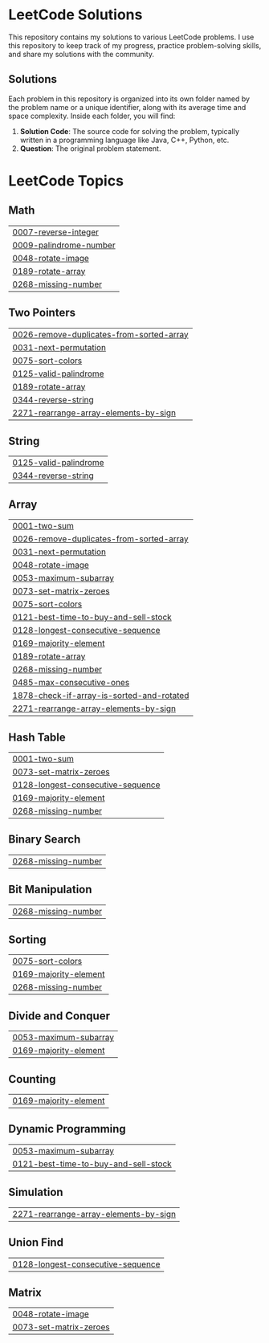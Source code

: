 # LeetCode Solutions

This repository contains my solutions to various LeetCode problems. I use this repository to keep track of my progress, practice problem-solving skills, and share my solutions with the community.

## Solutions

Each problem in this repository is organized into its own folder named by the problem name or a unique identifier, along with its average time and space complexity. Inside each folder, you will find:

1. **Solution Code**: The source code for solving the problem, typically written in a programming language like Java, C++, Python, etc.
2. **Question**: The original problem statement.

<!---LeetCode Topics Start-->
# LeetCode Topics
## Math
|  |
| ------- |
| [0007-reverse-integer](https://github.com/TusharPani14/Tushar-LeetCode/tree/master/0007-reverse-integer) |
| [0009-palindrome-number](https://github.com/TusharPani14/Tushar-LeetCode/tree/master/0009-palindrome-number) |
| [0048-rotate-image](https://github.com/TusharPani14/Tushar-LeetCode/tree/master/0048-rotate-image) |
| [0189-rotate-array](https://github.com/TusharPani14/Tushar-LeetCode/tree/master/0189-rotate-array) |
| [0268-missing-number](https://github.com/TusharPani14/Tushar-LeetCode/tree/master/0268-missing-number) |
## Two Pointers
|  |
| ------- |
| [0026-remove-duplicates-from-sorted-array](https://github.com/TusharPani14/Tushar-LeetCode/tree/master/0026-remove-duplicates-from-sorted-array) |
| [0031-next-permutation](https://github.com/TusharPani14/Tushar-LeetCode/tree/master/0031-next-permutation) |
| [0075-sort-colors](https://github.com/TusharPani14/Tushar-LeetCode/tree/master/0075-sort-colors) |
| [0125-valid-palindrome](https://github.com/TusharPani14/Tushar-LeetCode/tree/master/0125-valid-palindrome) |
| [0189-rotate-array](https://github.com/TusharPani14/Tushar-LeetCode/tree/master/0189-rotate-array) |
| [0344-reverse-string](https://github.com/TusharPani14/Tushar-LeetCode/tree/master/0344-reverse-string) |
| [2271-rearrange-array-elements-by-sign](https://github.com/TusharPani14/Tushar-LeetCode/tree/master/2271-rearrange-array-elements-by-sign) |
## String
|  |
| ------- |
| [0125-valid-palindrome](https://github.com/TusharPani14/Tushar-LeetCode/tree/master/0125-valid-palindrome) |
| [0344-reverse-string](https://github.com/TusharPani14/Tushar-LeetCode/tree/master/0344-reverse-string) |
## Array
|  |
| ------- |
| [0001-two-sum](https://github.com/TusharPani14/Tushar-LeetCode/tree/master/0001-two-sum) |
| [0026-remove-duplicates-from-sorted-array](https://github.com/TusharPani14/Tushar-LeetCode/tree/master/0026-remove-duplicates-from-sorted-array) |
| [0031-next-permutation](https://github.com/TusharPani14/Tushar-LeetCode/tree/master/0031-next-permutation) |
| [0048-rotate-image](https://github.com/TusharPani14/Tushar-LeetCode/tree/master/0048-rotate-image) |
| [0053-maximum-subarray](https://github.com/TusharPani14/Tushar-LeetCode/tree/master/0053-maximum-subarray) |
| [0073-set-matrix-zeroes](https://github.com/TusharPani14/Tushar-LeetCode/tree/master/0073-set-matrix-zeroes) |
| [0075-sort-colors](https://github.com/TusharPani14/Tushar-LeetCode/tree/master/0075-sort-colors) |
| [0121-best-time-to-buy-and-sell-stock](https://github.com/TusharPani14/Tushar-LeetCode/tree/master/0121-best-time-to-buy-and-sell-stock) |
| [0128-longest-consecutive-sequence](https://github.com/TusharPani14/Tushar-LeetCode/tree/master/0128-longest-consecutive-sequence) |
| [0169-majority-element](https://github.com/TusharPani14/Tushar-LeetCode/tree/master/0169-majority-element) |
| [0189-rotate-array](https://github.com/TusharPani14/Tushar-LeetCode/tree/master/0189-rotate-array) |
| [0268-missing-number](https://github.com/TusharPani14/Tushar-LeetCode/tree/master/0268-missing-number) |
| [0485-max-consecutive-ones](https://github.com/TusharPani14/Tushar-LeetCode/tree/master/0485-max-consecutive-ones) |
| [1878-check-if-array-is-sorted-and-rotated](https://github.com/TusharPani14/Tushar-LeetCode/tree/master/1878-check-if-array-is-sorted-and-rotated) |
| [2271-rearrange-array-elements-by-sign](https://github.com/TusharPani14/Tushar-LeetCode/tree/master/2271-rearrange-array-elements-by-sign) |
## Hash Table
|  |
| ------- |
| [0001-two-sum](https://github.com/TusharPani14/Tushar-LeetCode/tree/master/0001-two-sum) |
| [0073-set-matrix-zeroes](https://github.com/TusharPani14/Tushar-LeetCode/tree/master/0073-set-matrix-zeroes) |
| [0128-longest-consecutive-sequence](https://github.com/TusharPani14/Tushar-LeetCode/tree/master/0128-longest-consecutive-sequence) |
| [0169-majority-element](https://github.com/TusharPani14/Tushar-LeetCode/tree/master/0169-majority-element) |
| [0268-missing-number](https://github.com/TusharPani14/Tushar-LeetCode/tree/master/0268-missing-number) |
## Binary Search
|  |
| ------- |
| [0268-missing-number](https://github.com/TusharPani14/Tushar-LeetCode/tree/master/0268-missing-number) |
## Bit Manipulation
|  |
| ------- |
| [0268-missing-number](https://github.com/TusharPani14/Tushar-LeetCode/tree/master/0268-missing-number) |
## Sorting
|  |
| ------- |
| [0075-sort-colors](https://github.com/TusharPani14/Tushar-LeetCode/tree/master/0075-sort-colors) |
| [0169-majority-element](https://github.com/TusharPani14/Tushar-LeetCode/tree/master/0169-majority-element) |
| [0268-missing-number](https://github.com/TusharPani14/Tushar-LeetCode/tree/master/0268-missing-number) |
## Divide and Conquer
|  |
| ------- |
| [0053-maximum-subarray](https://github.com/TusharPani14/Tushar-LeetCode/tree/master/0053-maximum-subarray) |
| [0169-majority-element](https://github.com/TusharPani14/Tushar-LeetCode/tree/master/0169-majority-element) |
## Counting
|  |
| ------- |
| [0169-majority-element](https://github.com/TusharPani14/Tushar-LeetCode/tree/master/0169-majority-element) |
## Dynamic Programming
|  |
| ------- |
| [0053-maximum-subarray](https://github.com/TusharPani14/Tushar-LeetCode/tree/master/0053-maximum-subarray) |
| [0121-best-time-to-buy-and-sell-stock](https://github.com/TusharPani14/Tushar-LeetCode/tree/master/0121-best-time-to-buy-and-sell-stock) |
## Simulation
|  |
| ------- |
| [2271-rearrange-array-elements-by-sign](https://github.com/TusharPani14/Tushar-LeetCode/tree/master/2271-rearrange-array-elements-by-sign) |
## Union Find
|  |
| ------- |
| [0128-longest-consecutive-sequence](https://github.com/TusharPani14/Tushar-LeetCode/tree/master/0128-longest-consecutive-sequence) |
## Matrix
|  |
| ------- |
| [0048-rotate-image](https://github.com/TusharPani14/Tushar-LeetCode/tree/master/0048-rotate-image) |
| [0073-set-matrix-zeroes](https://github.com/TusharPani14/Tushar-LeetCode/tree/master/0073-set-matrix-zeroes) |
<!---LeetCode Topics End-->